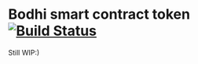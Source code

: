 # Bodhi smart contract token [![Build Status](https://travis-ci.com/bodhiproject/contracts.svg?token=yhzSGYVKSykUrXc4FYC8&branch=master)](https://travis-ci.com/bodhiproject/contracts)

Still WIP:)